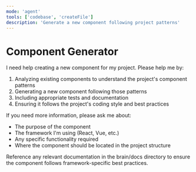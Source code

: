 ```yaml
---
mode: 'agent'
tools: ['codebase', 'createFile']
description: 'Generate a new component following project patterns'
---
```

# Component Generator

I need help creating a new component for my project. Please help me by:

1. Analyzing existing components to understand the project's component patterns
2. Generating a new component following those patterns
3. Including appropriate tests and documentation
4. Ensuring it follows the project's coding style and best practices

If you need more information, please ask me about:
- The purpose of the component
- The framework I'm using (React, Vue, etc.)
- Any specific functionality required
- Where the component should be located in the project structure

Reference any relevant documentation in the brain/docs directory to ensure the component follows framework-specific best practices.
